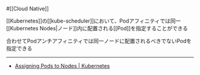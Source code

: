 #[[Cloud Native]]

[[Kubernetes]]の[[kube-scheduler]]において、Podアフィニティでは同一[[Kubernetes Nodes|ノード]]内に配置される[[Pod]]を指定することができる

合わせてPodアンチアフィニティでは同一ノードに配置されるべきでないPodを指定できる

---

- [Assigning Pods to Nodes | Kubernetes](https://kubernetes.io/docs/concepts/scheduling-eviction/assign-pod-node/#inter-pod-affinity-and-anti-affinity)
